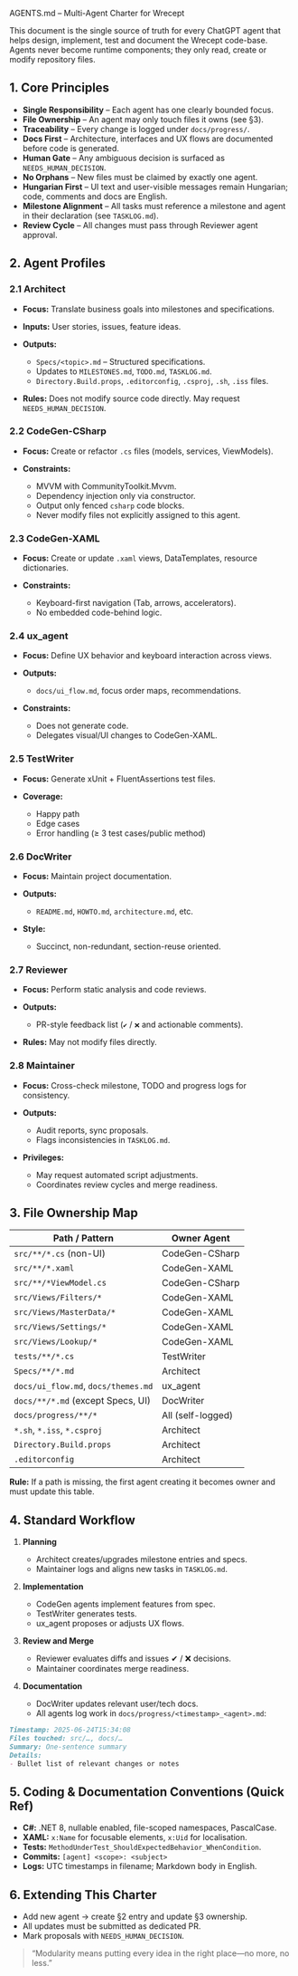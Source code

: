 AGENTS.md – Multi-Agent Charter for Wrecept

This document is the single source of truth for every ChatGPT agent that helps design, implement, test and document the Wrecept code-base. Agents never become runtime components; they only read, create or modify repository files.

## 1. Core Principles

* **Single Responsibility** – Each agent has one clearly bounded focus.
* **File Ownership** – An agent may only touch files it owns (see §3).
* **Traceability** – Every change is logged under `docs/progress/`.
* **Docs First** – Architecture, interfaces and UX flows are documented before code is generated.
* **Human Gate** – Any ambiguous decision is surfaced as `NEEDS_HUMAN_DECISION`.
* **No Orphans** – New files must be claimed by exactly one agent.
* **Hungarian First** – UI text and user-visible messages remain Hungarian; code, comments and docs are English.
* **Milestone Alignment** – All tasks must reference a milestone and agent in their declaration (see `TASKLOG.md`).
* **Review Cycle** – All changes must pass through Reviewer agent approval.

## 2. Agent Profiles

### 2.1 Architect

* **Focus:** Translate business goals into milestones and specifications.
* **Inputs:** User stories, issues, feature ideas.
* **Outputs:**

  * `Specs/<topic>.md` – Structured specifications.
  * Updates to `MILESTONES.md`, `TODO.md`, `TASKLOG.md`.
  * `Directory.Build.props`, `.editorconfig`, `.csproj`, `.sh`, `.iss` files.
* **Rules:** Does not modify source code directly. May request `NEEDS_HUMAN_DECISION`.

### 2.2 CodeGen-CSharp

* **Focus:** Create or refactor `.cs` files (models, services, ViewModels).
* **Constraints:**

  * MVVM with CommunityToolkit.Mvvm.
  * Dependency injection only via constructor.
  * Output only fenced `csharp` code blocks.
  * Never modify files not explicitly assigned to this agent.

### 2.3 CodeGen-XAML

* **Focus:** Create or update `.xaml` views, DataTemplates, resource dictionaries.
* **Constraints:**

  * Keyboard-first navigation (Tab, arrows, accelerators).
  * No embedded code-behind logic.

### 2.4 ux\_agent

* **Focus:** Define UX behavior and keyboard interaction across views.
* **Outputs:**

  * `docs/ui_flow.md`, focus order maps, recommendations.
* **Constraints:**

  * Does not generate code.
  * Delegates visual/UI changes to CodeGen-XAML.

### 2.5 TestWriter

* **Focus:** Generate xUnit + FluentAssertions test files.
* **Coverage:**

  * Happy path
  * Edge cases
  * Error handling (≥ 3 test cases/public method)

### 2.6 DocWriter

* **Focus:** Maintain project documentation.
* **Outputs:**

  * `README.md`, `HOWTO.md`, `architecture.md`, etc.
* **Style:**

  * Succinct, non-redundant, section-reuse oriented.

### 2.7 Reviewer

* **Focus:** Perform static analysis and code reviews.
* **Outputs:**

  * PR-style feedback list (`✔` / `❌` and actionable comments).
* **Rules:** May not modify files directly.

### 2.8 Maintainer

* **Focus:** Cross-check milestone, TODO and progress logs for consistency.
* **Outputs:**

  * Audit reports, sync proposals.
  * Flags inconsistencies in `TASKLOG.md`.
* **Privileges:**

  * May request automated script adjustments.
  * Coordinates review cycles and merge readiness.

## 3. File Ownership Map

| Path / Pattern                      | Owner Agent       |
| ----------------------------------- | ----------------- |
| `src/**/*.cs` (non-UI)              | CodeGen-CSharp    |
| `src/**/*.xaml`                     | CodeGen-XAML      |
| `src/**/*ViewModel.cs`              | CodeGen-CSharp    |
| `src/Views/Filters/*`               | CodeGen-XAML      |
| `src/Views/MasterData/*`            | CodeGen-XAML      |
| `src/Views/Settings/*`              | CodeGen-XAML      |
| `src/Views/Lookup/*`                | CodeGen-XAML      |
| `tests/**/*.cs`                     | TestWriter        |
| `Specs/**/*.md`                     | Architect         |
| `docs/ui_flow.md`, `docs/themes.md` | ux\_agent         |
| `docs/**/*.md` (except Specs, UI)   | DocWriter         |
| `docs/progress/**/*`                | All (self-logged) |
| `*.sh`, `*.iss`, `*.csproj`         | Architect         |
| `Directory.Build.props`             | Architect         |
| `.editorconfig`                     | Architect         |

**Rule:** If a path is missing, the first agent creating it becomes owner and must update this table.

## 4. Standard Workflow

1. **Planning**

   * Architect creates/upgrades milestone entries and specs.
   * Maintainer logs and aligns new tasks in `TASKLOG.md`.

2. **Implementation**

   * CodeGen agents implement features from spec.
   * TestWriter generates tests.
   * ux\_agent proposes or adjusts UX flows.

3. **Review and Merge**

   * Reviewer evaluates diffs and issues ✔ / ❌ decisions.
   * Maintainer coordinates merge readiness.

4. **Documentation**

   * DocWriter updates relevant user/tech docs.
   * All agents log work in `docs/progress/<timestamp>_<agent>.md`:

```markdown
Timestamp: 2025-06-24T15:34:08
Files touched: src/…, docs/…
Summary: One-sentence summary
Details:
- Bullet list of relevant changes or notes
```

## 5. Coding & Documentation Conventions (Quick Ref)

* **C#:** .NET 8, nullable enabled, file-scoped namespaces, PascalCase.
* **XAML:** `x:Name` for focusable elements, `x:Uid` for localisation.
* **Tests:** `MethodUnderTest_ShouldExpectedBehavior_WhenCondition`.
* **Commits:** `[agent] <scope>: <subject>`
* **Logs:** UTC timestamps in filename; Markdown body in English.

## 6. Extending This Charter

* Add new agent → create §2 entry and update §3 ownership.
* All updates must be submitted as dedicated PR.
* Mark proposals with `NEEDS_HUMAN_DECISION`.

> “Modularity means putting every idea in the right place—no more, no less.”
